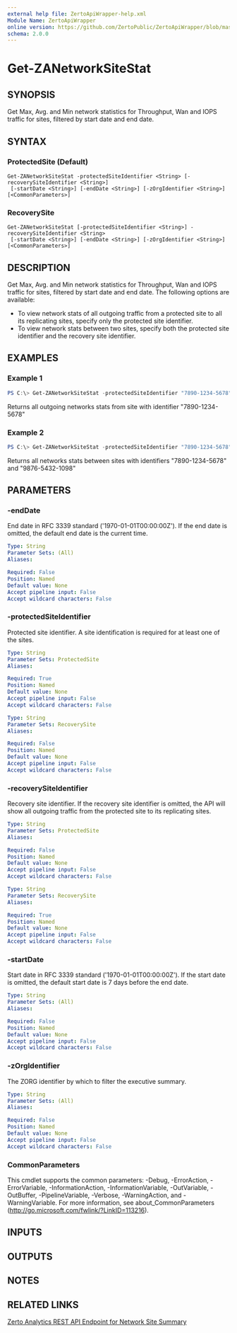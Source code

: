 ```yaml
---
external help file: ZertoApiWrapper-help.xml
Module Name: ZertoApiWrapper
online version: https://github.com/ZertoPublic/ZertoApiWrapper/blob/master/docs/Get-ZAMonitoring.md
schema: 2.0.0
---
```


# Get-ZANetworkSiteStat

## SYNOPSIS

Get Max, Avg. and Min network statistics for Throughput, Wan and IOPS traffic for sites, filtered by start date and end date.

## SYNTAX

### ProtectedSite (Default)
```
Get-ZANetworkSiteStat -protectedSiteIdentifier <String> [-recoverySiteIdentifier <String>]
 [-startDate <String>] [-endDate <String>] [-zOrgIdentifier <String>] [<CommonParameters>]
```

### RecoverySite
```
Get-ZANetworkSiteStat [-protectedSiteIdentifier <String>] -recoverySiteIdentifier <String>
 [-startDate <String>] [-endDate <String>] [-zOrgIdentifier <String>] [<CommonParameters>]
```

## DESCRIPTION

Get Max, Avg. and Min network statistics for Throughput, Wan and IOPS traffic for sites, filtered by start date and end date. The following options are available:

* To view network stats of all outgoing traffic from a protected site to all its replicating sites, specify only the protected site identifier.
* To view network stats between two sites, specify both the protected site identifier and the recovery site identifier.

## EXAMPLES

### Example 1
```powershell
PS C:\> Get-ZANetworkSiteStat -protectedSiteIdentifier "7890-1234-5678"
```

Returns all outgoing networks stats from site with identifier "7890-1234-5678"

### Example 2
```powershell
PS C:\> Get-ZANetworkSiteStat -protectedSiteIdentifier "7890-1234-5678" -recoverySiteIdentifier "9876-5432-1098"
```

Returns all networks stats between sites with identifiers "7890-1234-5678" and "9876-5432-1098"

## PARAMETERS

### -endDate
End date in RFC 3339 standard ('1970-01-01T00:00:00Z').
If the end date is omitted, the default end date is the current time.

```yaml
Type: String
Parameter Sets: (All)
Aliases:

Required: False
Position: Named
Default value: None
Accept pipeline input: False
Accept wildcard characters: False
```

### -protectedSiteIdentifier
Protected site identifier.
A site identification is required for at least one of the sites.

```yaml
Type: String
Parameter Sets: ProtectedSite
Aliases:

Required: True
Position: Named
Default value: None
Accept pipeline input: False
Accept wildcard characters: False
```

```yaml
Type: String
Parameter Sets: RecoverySite
Aliases:

Required: False
Position: Named
Default value: None
Accept pipeline input: False
Accept wildcard characters: False
```

### -recoverySiteIdentifier
Recovery site identifier.
If the recovery site identifier is omitted, the API will show all outgoing traffic from the protected site to its replicating sites.

```yaml
Type: String
Parameter Sets: ProtectedSite
Aliases:

Required: False
Position: Named
Default value: None
Accept pipeline input: False
Accept wildcard characters: False
```

```yaml
Type: String
Parameter Sets: RecoverySite
Aliases:

Required: True
Position: Named
Default value: None
Accept pipeline input: False
Accept wildcard characters: False
```

### -startDate
Start date in RFC 3339 standard ('1970-01-01T00:00:00Z').
If the start date is omitted, the default start date is 7 days before the end date.

```yaml
Type: String
Parameter Sets: (All)
Aliases:

Required: False
Position: Named
Default value: None
Accept pipeline input: False
Accept wildcard characters: False
```

### -zOrgIdentifier
The ZORG identifier by which to filter the executive summary.

```yaml
Type: String
Parameter Sets: (All)
Aliases:

Required: False
Position: Named
Default value: None
Accept pipeline input: False
Accept wildcard characters: False
```

### CommonParameters
This cmdlet supports the common parameters: -Debug, -ErrorAction, -ErrorVariable, -InformationAction, -InformationVariable, -OutVariable, -OutBuffer, -PipelineVariable, -Verbose, -WarningAction, and -WarningVariable. For more information, see about_CommonParameters (http://go.microsoft.com/fwlink/?LinkID=113216).

## INPUTS

## OUTPUTS

## NOTES

## RELATED LINKS

[Zerto Analytics REST API Endpoint for Network Site Summary](https://docs.api.zerto.com/#/Network_Reports/get_v2_reports_sites_network_stats)
